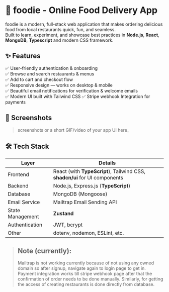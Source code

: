 
# 🍔 foodie - Online Food Delivery App

foodie is a modern, full-stack web application that makes ordering delicious food from local restaurants quick, fun, and seamless.  
Built to learn, experiment, and showcase best practices in **Node.js**, **React**, **MongoDB**,  **Typescript** and modern CSS framework.

## ✨ Features

✅ User-friendly authentication & onboarding  
✅ Browse and search restaurants & menus  
✅ Add to cart and checkout flow  
✅ Responsive design — works on desktop & mobile  
✅ Beautiful email notifications for verification & welcome emails  
✅ Modern UI built with Tailwind CSS 
✅ Stripe webhook Integration for payments

## 📸 Screenshots

> screenshots or a short GIF/video of your app UI here_


## 🛠 Tech Stack

| Layer          | Details                                                                    |
|---------------------|----------------------------------------------------------------------------|
| Frontend       | React (with **TypeScript**), Tailwind CSS, **shadcn/ui** for UI components                                                    
| Backend        | Node.js, Express.js (**TypeScript**)                                                 
| Database       | MongoDB (Mongoose)                                                        
| Email Service  | Mailtrap Email Sending API 
|State Management| **Zustand**
| Authentication | JWT, bcrypt                                                          
| Other          | dotenv, nodemon, ESLint, etc.                                              

>##  Note (currently):
> Mailtrap is not working currently because of not using any owned domain so after signup, navigate again to login page to get in.
> Payment integration works till stripe webhook page after that the confirmation of order needs to be done manually.
> Similarly, for getting the access of creating restaurants is done directly from database.
